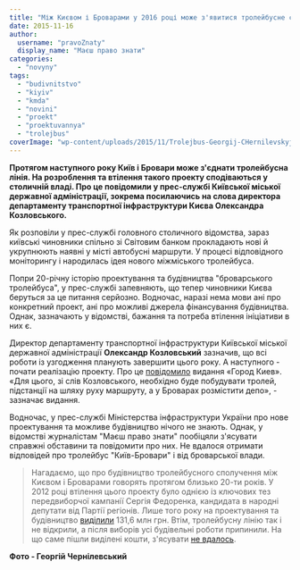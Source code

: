 ```yaml
---
title: "Між Києвом і Броварами у 2016 році може з'явитися тролейбусне сполучення - столична влада"
date: 2015-11-16
author: 
  username: "pravoZnaty"
  display_name: "Маєш право знати"
categories: 
  - "novyny"
tags: 
  - "budivnitstvo"
  - "kiyiv"
  - "kmda"
  - "novini"
  - "proekt"
  - "proektuvannya"
  - "trolejbus"
coverImage: "wp-content/uploads/2015/11/Trolejbus-Georgij-CHernilevskyj.jpg"
---
```


**Протягом наступного року Київ і Бровари може з'єднати тролейбусна лінія. На розроблення та втілення такого проекту сподіваються у столичній владі. Про це повідомили у прес-службі Київської міської державної адміністрації, зокрема посилаючись на слова директора департаменту транспортної інфраструктури Києва Олександра Козловського.**

Як розповіли у прес-службі головного столичного відомства, зараз київські чиновники спільно зі Світовим банком прокладають нові й укрупнюють наявні у місті автобусні маршрути. У процесі відповідного моніторингу і народилась ідея нового міжміського тролейбуса.

Попри 20-річну історію проектування та будівництва "броварського тролейбуса", у прес-службі запевняють, що тепер чиновники Києва беруться за це питання серйозно. Водночас, наразі нема мови ані про конкретний проект, ані про можливі джерела фінансування будівництва. Однак, зазначають у відомстві, бажання та потреба втілення ініціативи в них є.

Директор департаменту транспортної інфраструктури Київської міської державної адміністрації **Олександр Козловський** зазначив, що всі роботи із узгодження планують завершити цього року. А наступного - почати реалізацію проекту. Про це [повідомило](http://www.gorodkiev.com.ua/41144-trollejbus-iz-kieva-v-brovary-mogut-zapustit-v-2016-godu.html) видання «Город Киев». «Для цього, зі слів Козловського, необхідно буде побудувати тролей, підстанції на шляху руху маршруту, а у Броварах розмістити депо», - зазначає видання.

Водночас, у прес-службі Міністерства інфраструктури України про нове проектування та можливе будівництво нічого не знають. Однак, у відомстві журналістам "Маєш право знати" пообіцяли з'ясувати справжні обставини та повідомити про них. Не вдалося отримати відповідей про тролейбус "Київ-Бровари" і від броварської влади.

> Нагадаємо, що про будівництво тролейбусного сполучення між Києвом і Броварами говорять протягом близько 20-ти років. У 2012 році втілення цього проекту було однією із ключових тез передвиборчої кампанії Сергія Федоренка, кандидата в народні депутати від Партії регіонів. Лише того року на проектування та будівництво [виділили](https://mpz.brovary.org/chinovniki-vidmovilis-rozpovisti-na-shho-vitratili-troleybusni-koshti/) 131,6 млн грн. Втім, тролейбусну лінію так і не відкрили, а після виборів усі будівельні роботи припинили. На що саме пішли виділені кошти, з'ясувати [не вдалось](https://mpz.brovary.org/sapozhko-ne-hoche-rozpovidati-pro-troleybus-tomu-shho-boyitsya-za-reputatsiyu/).

**Фото - Георгій Чернілевський**

